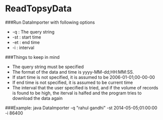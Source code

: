 ReadTopsyData
=============
###Run DataImporter with following options

* -q : The query string
* -st : start time
* -et : end time
* -i : interval

###Things to keep in mind
* The query string must be specified
* The format of the data and time is yyyy-MM-dd;HH:MM:SS.
* If start time is not specified, it is assumed to be 2006-01-01;00-00-00
* If end time is not specified, it is assumed to be current time
* The interval that the user specified is tried, and if the volume of records is found to be high, the iterval is halfed and the program tries to download the data again

###Example:
java DataImporter -q "rahul gandhi" -st 2014-05-05;01:00:00 -i 86400
